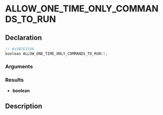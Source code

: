 # ALLOW_ONE_TIME_ONLY_COMMANDS_TO_RUN

## Declaration
```cpp
// 0x3B2E3198
boolean ALLOW_ONE_TIME_ONLY_COMMANDS_TO_RUN();
```

### Arguments

### Results
- **boolean**

## Description
